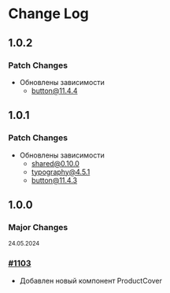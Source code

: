 # Change Log

## 1.0.2

### Patch Changes

-   Обновлены зависимости
    -   button@11.4.4

## 1.0.1

### Patch Changes

-   Обновлены зависимости
    -   shared@0.10.0
    -   typography@4.5.1
    -   button@11.4.3

## 1.0.0

### Major Changes

<sup><time>24.05.2024</time></sup>

### [#1103](https://github.com/core-ds/core-components/pull/1103)

-   Добавлен новый компонент ProductCover
